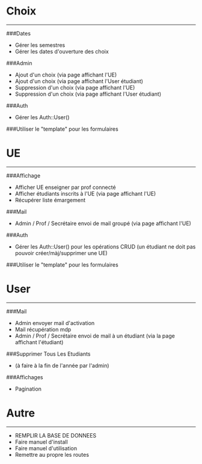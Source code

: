 # Choix
---
###Dates
* Gérer les semestres
* Gérer les dates d'ouverture des choix

###Admin
* Ajout d'un choix (via page affichant l'UE)
* Ajout d'un choix (via page affichant l'User étudiant)
* Suppression d'un choix (via page affichant l'UE)
* Suppression d'un choix (via page affichant l'User étudiant)

###Auth
* Gérer les Auth::User()

###Utiliser le "template" pour les formulaires

# UE
---
###Affichage
* Afficher UE enseigner par prof connecté
* Afficher étudiants inscrits à l'UE (via page affichant l'UE)
* Récupérer liste émargement

###Mail
* Admin / Prof / Secrétaire envoi de mail groupé (via page affichant l'UE)

###Auth
* Gérer les Auth::User()  pour les opérations CRUD (un étudiant ne doit pas pouvoir créer/màj/supprimer une UE)

###Utiliser le "template" pour les formulaires

# User
---
###Mail
* Admin  envoyer mail d'activation
* Mail récupération mdp
* Admin / Prof / Secrétaire envoi de mail à un étudiant (via la page affichant l'étudiant)

###Supprimer Tous Les Etudiants
* (à faire à la fin de l'année par l'admin)

###Affichages
* Pagination

# Autre
---
* REMPLIR LA BASE DE DONNEES
* Faire manuel d'install
* Faire manuel d'utilisation
* Remettre au propre les routes